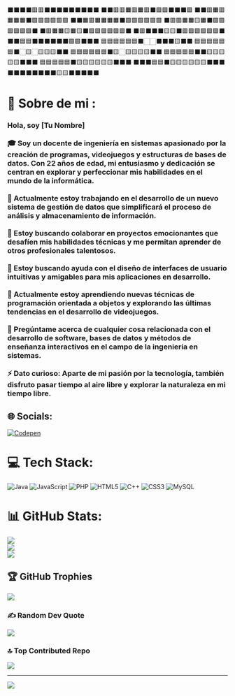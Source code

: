 ⬛⬛⬛⬛🟥🟥⬛⬛⬛⬛⬛⬛⬛⬛⬛
⬛⬛🟥🟥🟧🟥🟧🟥⬛🟩🟩⬛⬛⬛🟩
⬛⬛🟥🟧🟥🟧🟧🟧⬛🟩🟩🟩🟩🟩🟩
⬛⬛🟧🟥🟧🟧🟧🟧⬛🟩🟩🟩🟩🟩🟩
⬛🟥🟥🟧🟧🟨🟧⬛🟩🟩🟩🟩🟩🟩⬛
⬛🟥🟧🟧🟨🟧🟨⬛🟩🟩🟩🟩🟩🟩⬛
⬛🟥⬛⬛⬛🟨🟨⬛🟩🟩🟩🟩🟩🟩⬛
⬛⬛🟦🟦⬛⬛⬛⬛⬛⬛🟩🟩⬛⬛⬛
🟦🟦🟦🟦🟦🟦⬛🏻🏻⬛⬛⬛🟨⬛⬛
🟦🟦🟦🟦🟦🟦⬛🏻🟨🏻🟨🟨🟨⬛⬛
🟦🟦🟦🟦🟦🟦⬛🟨🏻🟨🟨🟨🟨⬛⬛
🟦🟦🟦🟦🟦⬛⬛🟨🟨🟨🟨🟨⬛⬛⬛
🟦🟦🟦🟦🟦⬛🟨🟨🟨🟨🟨🟨⬛⬛⬛
⬛⬛⬛🟦🟦⬛🟨🟨🟨🟨🟨🟨⬛⬛⬛
⬛⬛⬛⬛⬛⬛⬛⬛🟨🟨⬛⬛⬛⬛⬛




# 💫 Sobre de mi :
### Hola, soy [Tu Nombre]<br><br>🎓 Soy un docente de ingeniería en sistemas apasionado por la creación de programas, videojuegos y estructuras de bases de datos. Con 22 años de edad, mi entusiasmo y dedicación se centran en explorar y perfeccionar mis habilidades en el mundo de la informática.<br><br>🔭 Actualmente estoy trabajando en el desarrollo de un nuevo sistema de gestión de datos que simplificará el proceso de análisis y almacenamiento de información.<br><br>👯 Estoy buscando colaborar en proyectos emocionantes que desafíen mis habilidades técnicas y me permitan aprender de otros profesionales talentosos.<br><br>🤝 Estoy buscando ayuda con el diseño de interfaces de usuario intuitivas y amigables para mis aplicaciones en desarrollo.<br><br>🌱 Actualmente estoy aprendiendo nuevas técnicas de programación orientada a objetos y explorando las últimas tendencias en el desarrollo de videojuegos.<br><br>💬 Pregúntame acerca de cualquier cosa relacionada con el desarrollo de software, bases de datos y métodos de enseñanza interactivos en el campo de la ingeniería en sistemas.<br><br>⚡ Dato curioso: Aparte de mi pasión por la tecnología, también disfruto pasar tiempo al aire libre y explorar la naturaleza en mi tiempo libre. <br>


## 🌐 Socials:
[![Codepen](https://img.shields.io/badge/Codepen-000000?style=for-the-badge&logo=codepen&logoColor=white)](https://codepen.io/https://codepen.io/Axel-Rous/) 

# 💻 Tech Stack:
![Java](https://img.shields.io/badge/java-%23ED8B00.svg?style=for-the-badge&logo=openjdk&logoColor=white) ![JavaScript](https://img.shields.io/badge/javascript-%23323330.svg?style=for-the-badge&logo=javascript&logoColor=%23F7DF1E) ![PHP](https://img.shields.io/badge/php-%23777BB4.svg?style=for-the-badge&logo=php&logoColor=white) ![HTML5](https://img.shields.io/badge/html5-%23E34F26.svg?style=for-the-badge&logo=html5&logoColor=white) ![C++](https://img.shields.io/badge/c++-%2300599C.svg?style=for-the-badge&logo=c%2B%2B&logoColor=white) ![CSS3](https://img.shields.io/badge/css3-%231572B6.svg?style=for-the-badge&logo=css3&logoColor=white) ![MySQL](https://img.shields.io/badge/mysql-%2300000f.svg?style=for-the-badge&logo=mysql&logoColor=white)
# 📊 GitHub Stats:
![](https://github-readme-stats.vercel.app/api?username=AxelAceves&theme=swift&hide_border=false&include_all_commits=false&count_private=false)<br/>
![](https://github-readme-streak-stats.herokuapp.com/?user=AxelAceves&theme=swift&hide_border=false)<br/>
![](https://github-readme-stats.vercel.app/api/top-langs/?username=AxelAceves&theme=swift&hide_border=false&include_all_commits=false&count_private=false&layout=compact)

## 🏆 GitHub Trophies
![](https://github-profile-trophy.vercel.app/?username=AxelAceves&theme=flat&no-frame=true&no-bg=true&margin-w=4)

### ✍️ Random Dev Quote
![](https://quotes-github-readme.vercel.app/api?type=horizontal&theme=light)

### 🔝 Top Contributed Repo
![](https://github-contributor-stats.vercel.app/api?username=AxelAceves&limit=5&theme=dark_dimmed&combine_all_yearly_contributions=true)

---
[![](https://visitcount.itsvg.in/api?id=AxelAceves&icon=5&color=4)](https://visitcount.itsvg.in)

<!-- Proudly created with GPRM ( https://gprm.itsvg.in ) -->
